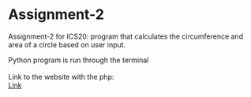# Assignment-2
Assignment-2 for ICS20: program that calculates the circumference and area of a circle based on user input.

Python program is run through the terminal <br>
<br>
Link to the website with the php: <br>
<a href="https://ninakroft.github.io/Assignment-2/">Link</a>
